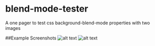 # blend-mode-tester
A one pager to test css background-blend-mode properties with two images

##Example Screenshots
![alt text](https://s-media-cache-ak0.pinimg.com/736x/79/b8/30/79b830cf57b1797a5201047c04af8ec4.jpg "example 1")
![alt text](https://www.dropbox.com/s/zkp7hlegk2za5lt/cage1.png?dl=0 "example 2")



